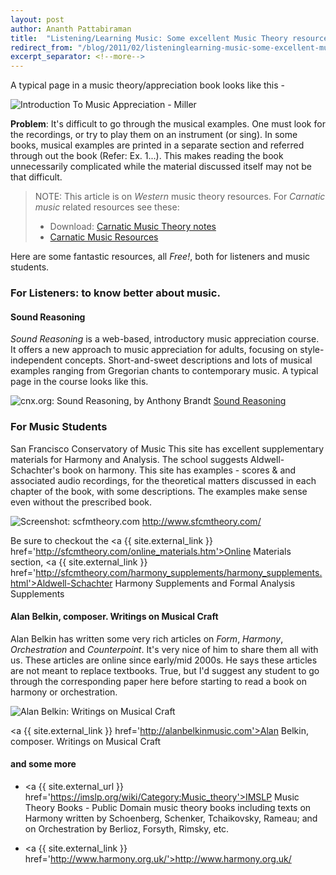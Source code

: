 ```yaml
---
layout: post
author: Ananth Pattabiraman
title:  "Listening/Learning Music: Some excellent Music Theory resources (Scores & Audio)"
redirect_from: "/blog/2011/02/listeninglearning-music-some-excellent-music-theory-resources-scores-audio/"
excerpt_separator: <!--more-->
---
```

A typical page in a music theory/appreciation book looks like this -

<img class="img-responsive" alt="Introduction To Music Appreciation - Miller" src="{{site.url}}/images/sample_intro-to-music-appreciation_miller.jpg" />

**Problem**: It's difficult to go through the musical examples.  One must look for the recordings, or try to play them on an instrument (or sing). In some books, musical examples are printed in a separate section and referred through out the book (Refer: Ex. 1...). This makes reading the book unnecessarily complicated while the material discussed itself may not be that difficult.
<!--more-->
<blockquote><p>NOTE: This article is on <em>Western</em> music theory resources. For <em>Carnatic music</em> related resources see these:
<ul>
    <li> Download: <a href='{{ "/theory" | absolute_url }}'>Carnatic Music Theory notes</a></li>
    <li> <a href="{% post_url blog/2016-04-25-carnatic-resources %}">Carnatic Music Resources</a></li>
</ul></p></blockquote>

<p class='lead'>Here are some fantastic resources, all <em>Free!</em>, both for listeners and music students.</p>

### For Listeners: to know better about music.

#### Sound Reasoning

*Sound Reasoning* is a web-based, introductory music appreciation course. It offers a new approach to music appreciation for adults, focusing on style-independent concepts.  Short-and-sweet descriptions and lots of musical examples ranging from Gregorian chants to contemporary music. A typical page in the course looks like this.
 
<img class="img-responsive" src="{{site.url}}/images/screenshot-sound_reasoning.png" alt="cnx.org: Sound Reasoning, by Anthony Brandt" />
<a {{ site.external_link }} href='https://cnx.org/contents/R21GFBYj@21.2:8gAhyfRY@23/Sound-Reasoning-A-New-Way-to-Listen'>Sound Reasoning</a>

### For Music Students

 San Francisco Conservatory of Music This site has excellent supplementary materials for Harmony and Analysis. The school suggests Aldwell-Schachter's book on harmony.  This site has examples - scores & and associated audio recordings, for the theoretical matters discussed in each chapter of the book, with some descriptions. The examples make sense even without the prescribed book.

<img class="img-responsive" src="{{site.url}}/images/screenshot-sfcmtheory.jpg" alt="Screenshot: scfmtheory.com" />
<a {{ site.external_link }} href='http://www.sfcmtheory.com/'>http://www.sfcmtheory.com/</a>

 Be sure to checkout the <a {{ site.external_link }} href='http://sfcmtheory.com/online_materials.htm'>Online Materials section</a>, <a {{ site.external_link }} href='http://sfcmtheory.com/harmony_supplements/harmony_supplements.html'>Aldwell-Schachter Harmony Supplements</a> and 
 Formal Analysis Supplements

#### Alan Belkin, composer. Writings on Musical Craft

  Alan Belkin has written some very rich articles on *Form*, *Harmony*, *Orchestration* and *Counterpoint*. It's very nice of him to share them all with us. These articles are online since early/mid 2000s. He says these articles are not meant to replace textbooks. True, but I'd suggest any student to go through the corresponding paper here before starting to read a book on harmony or orchestration.

 <img class="img-responsive" src="{{site.url}}/images/screenshot-belkin.png" alt="Alan Belkin: Writings on Musical Craft" />

<a {{ site.external_link }} href='http://alanbelkinmusic.com'>Alan Belkin, composer. Writings on Musical Craft</a>

#### and some more

 -  <a {{ site.external_url }} href='https://imslp.org/wiki/Category:Music_theory'>IMSLP Music Theory Books</a> - Public Domain music theory books including texts on Harmony written by Schoenberg, Schenker, Tchaikovsky, Rameau; and on Orchestration by Berlioz, Forsyth, Rimsky, etc.

 - <a {{ site.external_link }} href='http://www.harmony.org.uk/'>http://www.harmony.org.uk/</a>
